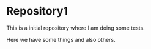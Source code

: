 # Repository1
This is a initial repository where I am doing some tests.

Here we have some things and also others.
